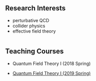 ## Research Interests
- perturbative QCD
- collider physics
- effective field theory

```mark down 
```


## Teaching Courses

- Quantum Field Theory I (2018 Spring)

- [Quantum Field Theory I (2019 Spring)](https://l-x-x.github.io/qft-2019/)


```mark down 
```
